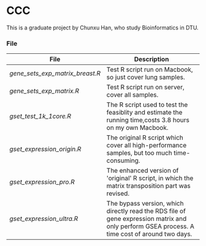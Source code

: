 # CCC
This is a graduate project by Chunxu Han, who study Bioinformatics in DTU. 


### File

| **File**                        | **Description**                                                                                                                               |
| ------------------------------- | --------------------------------------------------------------------------------------------------------------------------------------------- |
| *gene_sets_exp_matrix_breast.R* | Test R script run on Macbook, so just cover lung samples.                                                                                     |
| *gene_sets_exp_matrix.R*        | Test R script run on server, cover all samples.                                                                                               |
| *gset_test_1k_1core.R*          | The R script used to test the feasiblity and estimate the running time,costs 3.8 hours on my own Macbook.                                     |
| *gset_expression_origin.R*      | The original R script which cover all high-performance samples, but too much time-consuming.                                                  |
| *gset_expression_pro.R*         | The enhanced version of 'original' R script, in which the matrix transposition part was revised.                                              |
| *gset_expression_ultra.R*       | The bypass version, which directly read the RDS file of gene expression matrix and only perform GSEA process. A time cost of around two days. |


